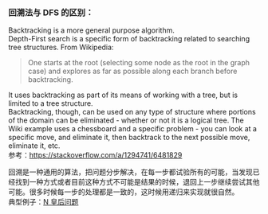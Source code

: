 ### 回溯法与 DFS 的区别：
Backtracking is a more general purpose algorithm.  
Depth-First search is a specific form of backtracking related to searching tree structures. From Wikipedia:  
> One starts at the root (selecting some node as the root in the graph case) and explores as far as possible along each branch before backtracking.
  
It uses backtracking as part of its means of working with a tree, but is limited to a tree structure.  
Backtracking, though, can be used on any type of structure where portions of the domain can be eliminated - whether or not it is a logical tree. The Wiki example uses a chessboard and a specific problem - you can look at a specific move, and eliminate it, then backtrack to the next possible move, eliminate it, etc.  
参考：https://stackoverflow.com/a/1294741/6481829  
  
回溯是一种通用的算法，把问题分步解决，在每一步都试验所有的可能，当发现已经找到一种方式或者目前这种方式不可能是结果的时候，退回上一步继续尝试其他可能。很多时候每一步的处理都是一致的，这时候用递归来实现就很自然。  
典型例子：[N 皇后问题](NQueen.java)  
